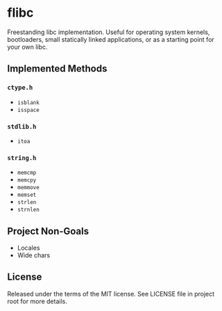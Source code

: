 # flibc

Freestanding libc implementation.
Useful for operating system kernels, bootloaders, small statically
linked applications, or as a starting point for your own libc.

## Implemented Methods

### `ctype.h`

* `isblank`
* `isspace`

### `stdlib.h`

* `itoa`

### `string.h`

* `memcmp`
* `memcpy`
* `memmove`
* `memset`
* `strlen`
* `strnlen`

## Project Non-Goals

* Locales
* Wide chars

## License

Released under the terms of the MIT license.
See LICENSE file in project root for more details.
